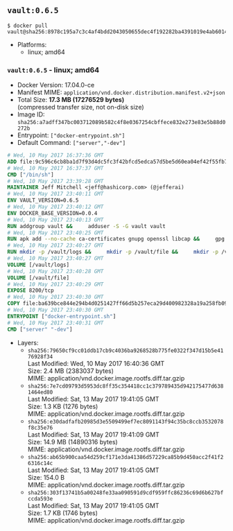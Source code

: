 ## `vault:0.6.5`

```console
$ docker pull vault@sha256:8978c195a7c3c4af4bdd2043050655dec4f192282ba4391019e4ab60149ade10
```

-	Platforms:
	-	linux; amd64

### `vault:0.6.5` - linux; amd64

-	Docker Version: 17.04.0-ce
-	Manifest MIME: `application/vnd.docker.distribution.manifest.v2+json`
-	Total Size: **17.3 MB (17276529 bytes)**  
	(compressed transfer size, not on-disk size)
-	Image ID: `sha256:a7adff347bc003712089b582c4f8e0367254cbffece832e273e83e5b88d0272b`
-	Entrypoint: `["docker-entrypoint.sh"]`
-	Default Command: `["server","-dev"]`

```dockerfile
# Wed, 10 May 2017 16:37:36 GMT
ADD file:9c596c6cb8ba1d7f93d4dc5fc3f42bfcd5edca57d5be5d60ea04ef42f55fb7a8 in / 
# Wed, 10 May 2017 16:37:37 GMT
CMD ["/bin/sh"]
# Wed, 10 May 2017 23:39:28 GMT
MAINTAINER Jeff Mitchell <jeff@hashicorp.com> (@jefferai)
# Wed, 10 May 2017 23:40:11 GMT
ENV VAULT_VERSION=0.6.5
# Wed, 10 May 2017 23:40:12 GMT
ENV DOCKER_BASE_VERSION=0.0.4
# Wed, 10 May 2017 23:40:13 GMT
RUN addgroup vault &&     adduser -S -G vault vault
# Wed, 10 May 2017 23:40:25 GMT
RUN apk add --no-cache ca-certificates gnupg openssl libcap &&     gpg --recv-keys 91A6E7F85D05C65630BEF18951852D87348FFC4C &&     mkdir -p /tmp/build &&     cd /tmp/build &&     wget https://releases.hashicorp.com/docker-base/${DOCKER_BASE_VERSION}/docker-base_${DOCKER_BASE_VERSION}_linux_amd64.zip &&     wget https://releases.hashicorp.com/docker-base/${DOCKER_BASE_VERSION}/docker-base_${DOCKER_BASE_VERSION}_SHA256SUMS &&     wget https://releases.hashicorp.com/docker-base/${DOCKER_BASE_VERSION}/docker-base_${DOCKER_BASE_VERSION}_SHA256SUMS.sig &&     gpg --batch --verify docker-base_${DOCKER_BASE_VERSION}_SHA256SUMS.sig docker-base_${DOCKER_BASE_VERSION}_SHA256SUMS &&     grep ${DOCKER_BASE_VERSION}_linux_amd64.zip docker-base_${DOCKER_BASE_VERSION}_SHA256SUMS | sha256sum -c &&     unzip docker-base_${DOCKER_BASE_VERSION}_linux_amd64.zip &&     cp bin/gosu bin/dumb-init /bin &&     wget https://releases.hashicorp.com/vault/${VAULT_VERSION}/vault_${VAULT_VERSION}_linux_amd64.zip &&     wget https://releases.hashicorp.com/vault/${VAULT_VERSION}/vault_${VAULT_VERSION}_SHA256SUMS &&     wget https://releases.hashicorp.com/vault/${VAULT_VERSION}/vault_${VAULT_VERSION}_SHA256SUMS.sig &&     gpg --batch --verify vault_${VAULT_VERSION}_SHA256SUMS.sig vault_${VAULT_VERSION}_SHA256SUMS &&     grep vault_${VAULT_VERSION}_linux_amd64.zip vault_${VAULT_VERSION}_SHA256SUMS | sha256sum -c &&     unzip -d /bin vault_${VAULT_VERSION}_linux_amd64.zip &&     cd /tmp &&     rm -rf /tmp/build &&     apk del gnupg openssl &&     rm -rf /root/.gnupg
# Wed, 10 May 2017 23:40:27 GMT
RUN mkdir -p /vault/logs &&     mkdir -p /vault/file &&     mkdir -p /vault/config &&     chown -R vault:vault /vault
# Wed, 10 May 2017 23:40:27 GMT
VOLUME [/vault/logs]
# Wed, 10 May 2017 23:40:28 GMT
VOLUME [/vault/file]
# Wed, 10 May 2017 23:40:29 GMT
EXPOSE 8200/tcp
# Wed, 10 May 2017 23:40:30 GMT
COPY file:ba639bce844e294b4d0251427ff66d5b257eca29d400982328a19a258fb09db9 in /usr/local/bin/docker-entrypoint.sh 
# Wed, 10 May 2017 23:40:30 GMT
ENTRYPOINT ["docker-entrypoint.sh"]
# Wed, 10 May 2017 23:40:31 GMT
CMD ["server" "-dev"]
```

-	Layers:
	-	`sha256:79650cf9cc01ddb17cb9c4036ba9268528b775fe0322f347d15b5e4176928f34`  
		Last Modified: Wed, 10 May 2017 16:40:36 GMT  
		Size: 2.4 MB (2383037 bytes)  
		MIME: application/vnd.docker.image.rootfs.diff.tar.gzip
	-	`sha256:7e7cd09793d5953dc8ff35c354418cc1c379789435d942175477d6381464ed80`  
		Last Modified: Sat, 13 May 2017 19:41:05 GMT  
		Size: 1.3 KB (1276 bytes)  
		MIME: application/vnd.docker.image.rootfs.diff.tar.gzip
	-	`sha256:e30dadfafb20985d3e5509499ef7ec8091143f94c35bc8ccb3532078f8c35e76`  
		Last Modified: Sat, 13 May 2017 19:41:09 GMT  
		Size: 14.9 MB (14890316 bytes)  
		MIME: application/vnd.docker.image.rootfs.diff.tar.gzip
	-	`sha256:ab65b900caa54d259cf171e3da41386d57229ca85b9d450acc2f41f26316c14c`  
		Last Modified: Sat, 13 May 2017 19:41:05 GMT  
		Size: 154.0 B  
		MIME: application/vnd.docker.image.rootfs.diff.tar.gzip
	-	`sha256:303f13741b5a00248fe33aa090591d9cdf959ffc86236c69d6b627bfccda593e`  
		Last Modified: Sat, 13 May 2017 19:41:05 GMT  
		Size: 1.7 KB (1746 bytes)  
		MIME: application/vnd.docker.image.rootfs.diff.tar.gzip
